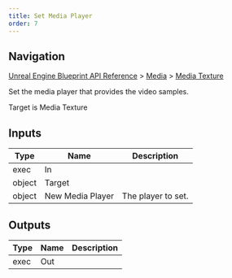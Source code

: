 ```yaml
---
title: Set Media Player
order: 7
---
```

## Navigation

[Unreal Engine Blueprint API Reference](https://dev.epicgames.com/documentation/en-us/unreal-engine/BlueprintAPI) > [Media](https://dev.epicgames.com/documentation/en-us/unreal-engine/BlueprintAPI/Media) > [Media Texture](https://dev.epicgames.com/documentation/en-us/unreal-engine/BlueprintAPI/Media/MediaTexture)

Set the media player that provides the video samples.

Target is Media Texture

## Inputs

| Type | Name | Description |
| --- | --- | --- |
| exec | In |  |
| object | Target |  |
| object | New Media Player | The player to set. |

## Outputs

| Type | Name | Description |
| --- | --- | --- |
| exec | Out |  |
